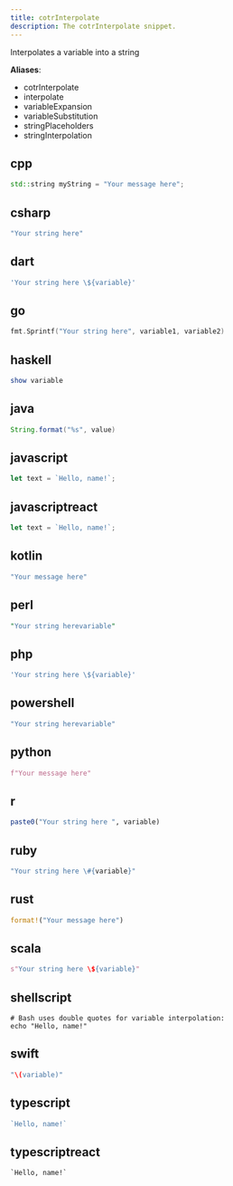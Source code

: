 ```yaml
---
title: cotrInterpolate
description: The cotrInterpolate snippet.
---
```


Interpolates a variable into a string

**Aliases**:
- cotrInterpolate
- interpolate
- variableExpansion
- variableSubstitution
- stringPlaceholders
- stringInterpolation

## cpp
```cpp
std::string myString = "Your message here";
```

## csharp
```csharp
"Your string here"
```

## dart
```dart
'Your string here \${variable}'
```

## go
```go
fmt.Sprintf("Your string here", variable1, variable2)
```

## haskell
```haskell
show variable
```

## java
```java
String.format("%s", value)
```

## javascript
```javascript
let text = `Hello, name!`;
```

## javascriptreact
```javascriptreact
let text = `Hello, name!`;
```

## kotlin
```kotlin
"Your message here"
```

## perl
```perl
"Your string herevariable"
```

## php
```php
'Your string here \${variable}'
```

## powershell
```powershell
"Your string herevariable"
```

## python
```python
f"Your message here"
```

## r
```r
paste0("Your string here ", variable)
```

## ruby
```ruby
"Your string here \#{variable}"
```

## rust
```rust
format!("Your message here")
```

## scala
```scala
s"Your string here \${variable}"
```

## shellscript
```shellscript
# Bash uses double quotes for variable interpolation:
echo "Hello, name!"
```

## swift
```swift
"\(variable)"
```

## typescript
```typescript
`Hello, name!`
```

## typescriptreact
```typescriptreact
`Hello, name!`
```

